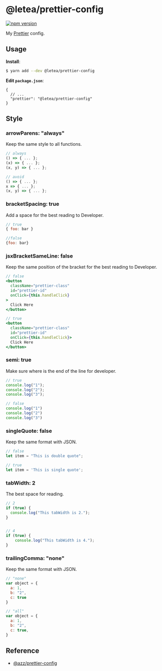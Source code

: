 # @letea/prettier-config

[![npm version](https://badge.fury.io/js/%40letea%2Fprettier-config.svg)](https://badge.fury.io/js/%40letea%2Fprettier-config)

My [Prettier](https://prettier.io) config.

## Usage

**Install**:

```bash
$ yarn add --dev @letea/prettier-config
```

**Edit `package.json`**:

```jsonc
{
  // ...
  "prettier": "@letea/prettier-config"
}
```

## Style

### arrowParens: "always"
Keep the same style to all functions.
``` javascript
// always
() => { ... };
(x) => { ... };
(x, y) => { ... };

// avoid
() => { ... };
x => { ... };
(x, y) => { ... };
```

### bracketSpacing: true
Add a space for the best reading to Developer.
``` javascript
// true
{ foo: bar }

//false
{foo: bar}
```

### jsxBracketSameLine: false
Keep the same position of the bracket for the best reading to Developer.
``` jsx
// false
<button
  className="prettier-class"
  id="prettier-id"
  onClick={this.handleClick}
>
  Click Here
</button>

// true
<button
  className="prettier-class"
  id="prettier-id"
  onClick={this.handleClick}>
  Click Here
</button>
```

### semi: true
Make sure where is the end of the line for developer.
``` javascript
// true
console.log("1");
console.log("2");
console.log("3");

// false
console.log("1")
console.log("2")
console.log("3")
```

### singleQuote: false
Keep the same format with JSON.
``` javascript
// false
let item = "This is double quote";

// true
let item = 'This is single quote';
```

### tabWidth: 2
The best space for reading.
``` javascript
// 2
if (true) {
  console.log("This tabWidth is 2.");
}


// 4
if (true) {
    console.log("This tabWidth is 4.");
}
```


### trailingComma: "none"
Keep the same format with JSON.
``` javascript
// "none"
var object = {
  a: 1,
  b: "2",
  c: true
}

// "all"
var object = {
  a: 1,
  b: "2",
  c: true,
}
```



## Reference

* [@azz/prettier-config](https://github.com/azz/prettier-config)
